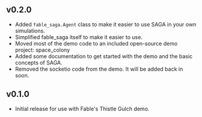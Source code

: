 v0.2.0
-------
- Added `fable_saga.Agent` class to make it easier to use SAGA in your own simulations.
- Simplified fable_saga itself to make it easier to use.
- Moved most of the demo code to an included open-source demo project: space_colony
- Added some documentation to get started with the demo and the basic concepts of SAGA.
- Removed the socketio code from the demo. It will be added back in soon.

v0.1.0
-------
- Initial release for use with Fable's Thistle Gulch demo.